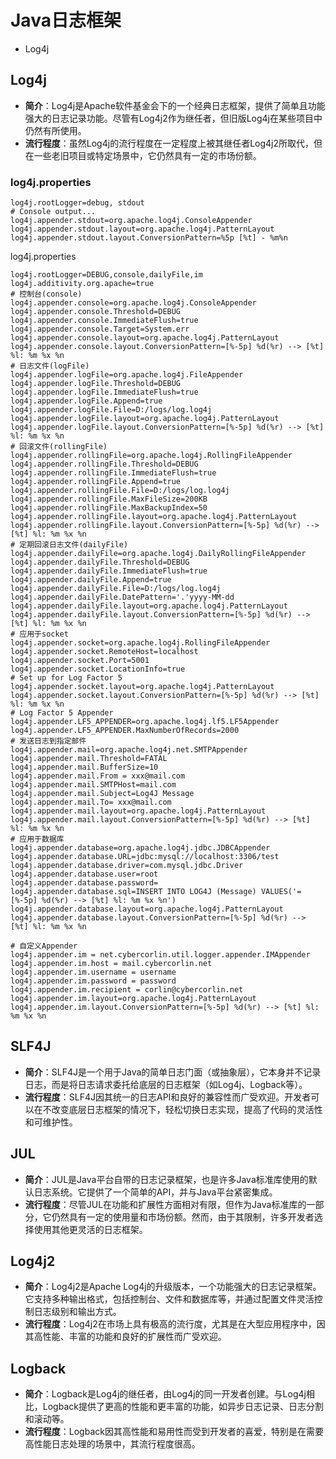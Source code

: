 # Java日志框架

* Log4j



## Log4j

- **简介**：Log4j是Apache软件基金会下的一个经典日志框架，提供了简单且功能强大的日志记录功能。尽管有Log4j2作为继任者，但旧版Log4j在某些项目中仍然有所使用。
- **流行程度**：虽然Log4j的流行程度在一定程度上被其继任者Log4j2所取代，但在一些老旧项目或特定场景中，它仍然具有一定的市场份额。

### log4j.properties

```properties
log4j.rootLogger=debug, stdout
# Console output...
log4j.appender.stdout=org.apache.log4j.ConsoleAppender
log4j.appender.stdout.layout=org.apache.log4j.PatternLayout
log4j.appender.stdout.layout.ConversionPattern=%5p [%t] - %m%n
```

log4j.properties

```properties
log4j.rootLogger=DEBUG,console,dailyFile,im
log4j.additivity.org.apache=true
# 控制台(console)
log4j.appender.console=org.apache.log4j.ConsoleAppender
log4j.appender.console.Threshold=DEBUG
log4j.appender.console.ImmediateFlush=true
log4j.appender.console.Target=System.err
log4j.appender.console.layout=org.apache.log4j.PatternLayout
log4j.appender.console.layout.ConversionPattern=[%-5p] %d(%r) --> [%t] %l: %m %x %n
# 日志文件(logFile)
log4j.appender.logFile=org.apache.log4j.FileAppender
log4j.appender.logFile.Threshold=DEBUG
log4j.appender.logFile.ImmediateFlush=true
log4j.appender.logFile.Append=true
log4j.appender.logFile.File=D:/logs/log.log4j
log4j.appender.logFile.layout=org.apache.log4j.PatternLayout
log4j.appender.logFile.layout.ConversionPattern=[%-5p] %d(%r) --> [%t] %l: %m %x %n
# 回滚文件(rollingFile)
log4j.appender.rollingFile=org.apache.log4j.RollingFileAppender
log4j.appender.rollingFile.Threshold=DEBUG
log4j.appender.rollingFile.ImmediateFlush=true
log4j.appender.rollingFile.Append=true
log4j.appender.rollingFile.File=D:/logs/log.log4j
log4j.appender.rollingFile.MaxFileSize=200KB
log4j.appender.rollingFile.MaxBackupIndex=50
log4j.appender.rollingFile.layout=org.apache.log4j.PatternLayout
log4j.appender.rollingFile.layout.ConversionPattern=[%-5p] %d(%r) --> [%t] %l: %m %x %n
# 定期回滚日志文件(dailyFile)
log4j.appender.dailyFile=org.apache.log4j.DailyRollingFileAppender
log4j.appender.dailyFile.Threshold=DEBUG
log4j.appender.dailyFile.ImmediateFlush=true
log4j.appender.dailyFile.Append=true
log4j.appender.dailyFile.File=D:/logs/log.log4j
log4j.appender.dailyFile.DatePattern='.'yyyy-MM-dd
log4j.appender.dailyFile.layout=org.apache.log4j.PatternLayout
log4j.appender.dailyFile.layout.ConversionPattern=[%-5p] %d(%r) --> [%t] %l: %m %x %n
# 应用于socket
log4j.appender.socket=org.apache.log4j.RollingFileAppender
log4j.appender.socket.RemoteHost=localhost
log4j.appender.socket.Port=5001
log4j.appender.socket.LocationInfo=true
# Set up for Log Factor 5
log4j.appender.socket.layout=org.apache.log4j.PatternLayout
log4j.appender.socket.layout.ConversionPattern=[%-5p] %d(%r) --> [%t] %l: %m %x %n
# Log Factor 5 Appender
log4j.appender.LF5_APPENDER=org.apache.log4j.lf5.LF5Appender
log4j.appender.LF5_APPENDER.MaxNumberOfRecords=2000
# 发送日志到指定邮件
log4j.appender.mail=org.apache.log4j.net.SMTPAppender
log4j.appender.mail.Threshold=FATAL
log4j.appender.mail.BufferSize=10
log4j.appender.mail.From = xxx@mail.com
log4j.appender.mail.SMTPHost=mail.com
log4j.appender.mail.Subject=Log4J Message
log4j.appender.mail.To= xxx@mail.com
log4j.appender.mail.layout=org.apache.log4j.PatternLayout
log4j.appender.mail.layout.ConversionPattern=[%-5p] %d(%r) --> [%t] %l: %m %x %n
# 应用于数据库
log4j.appender.database=org.apache.log4j.jdbc.JDBCAppender
log4j.appender.database.URL=jdbc:mysql://localhost:3306/test
log4j.appender.database.driver=com.mysql.jdbc.Driver
log4j.appender.database.user=root
log4j.appender.database.password=
log4j.appender.database.sql=INSERT INTO LOG4J (Message) VALUES('=[%-5p] %d(%r) --> [%t] %l: %m %x %n')
log4j.appender.database.layout=org.apache.log4j.PatternLayout
log4j.appender.database.layout.ConversionPattern=[%-5p] %d(%r) --> [%t] %l: %m %x %n

# 自定义Appender
log4j.appender.im = net.cybercorlin.util.logger.appender.IMAppender
log4j.appender.im.host = mail.cybercorlin.net
log4j.appender.im.username = username
log4j.appender.im.password = password
log4j.appender.im.recipient = corlin@cybercorlin.net
log4j.appender.im.layout=org.apache.log4j.PatternLayout
log4j.appender.im.layout.ConversionPattern=[%-5p] %d(%r) --> [%t] %l: %m %x %n
```



## SLF4J

- **简介**：SLF4J是一个用于Java的简单日志门面（或抽象层），它本身并不记录日志，而是将日志请求委托给底层的日志框架（如Log4j、Logback等）。
- **流行程度**：SLF4J因其统一的日志API和良好的兼容性而广受欢迎。开发者可以在不改变底层日志框架的情况下，轻松切换日志实现，提高了代码的灵活性和可维护性。

## JUL

- **简介**：JUL是Java平台自带的日志记录框架，也是许多Java标准库使用的默认日志系统。它提供了一个简单的API，并与Java平台紧密集成。
- **流行程度**：尽管JUL在功能和扩展性方面相对有限，但作为Java标准库的一部分，它仍然具有一定的使用量和市场份额。然而，由于其限制，许多开发者选择使用其他更灵活的日志框架。



## Log4j2

- **简介**：Log4j2是Apache Log4j的升级版本，一个功能强大的日志记录框架。它支持多种输出格式，包括控制台、文件和数据库等，并通过配置文件灵活控制日志级别和输出方式。
- **流行程度**：Log4j2在市场上具有极高的流行度，尤其是在大型应用程序中，因其高性能、丰富的功能和良好的扩展性而广受欢迎。





## Logback



- **简介**：Logback是Log4j的继任者，由Log4j的同一开发者创建。与Log4j相比，Logback提供了更高的性能和更丰富的功能，如异步日志记录、日志分割和滚动等。
- **流行程度**：Logback因其高性能和易用性而受到开发者的喜爱，特别是在需要高性能日志处理的场景中，其流行程度很高。